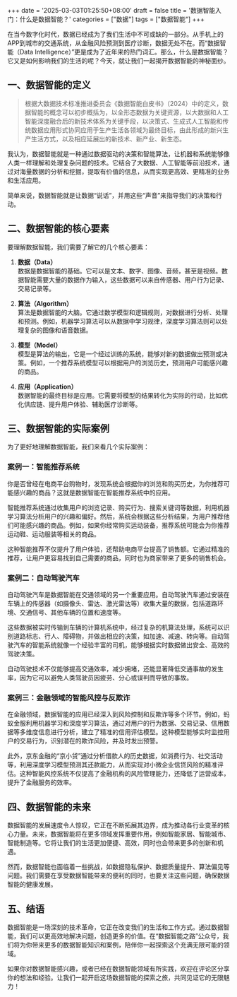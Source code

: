 +++
date = '2025-03-03T01:25:50+08:00'
draft = false
title = '数据智能入门：什么是数据智能？'
categories = ["数据"]
tags = ["数据智能"]
+++

在当今数字化时代，数据已经成为了我们生活中不可或缺的一部分。从手机上的APP到城市的交通系统，从金融风险预测到医疗诊断，数据无处不在。而“数据智能（Data Intelligence）”更是成为了近年来的热门词汇。那么，什么是数据智能？它又是如何影响我们的生活的呢？今天，就让我们一起揭开数据智能的神秘面纱。

## **一、数据智能的定义**

> 根据大数据技术标准推进委员会《数据智能白皮书》（2024）中的定义，数据智能的概念可以初步概括为，以全形态数据为关键资源，以大数据和人工智能深度融合后的新技术体系为关键手段，以决策式、生成式人工智能和传统数据应用形式协同应用于生产生活各领域为最终目标，由此形成的新兴生产生活方式，以及相应延展出的新技术、新产业、新生态。

我认为，数据智能就是一种通过数据驱动的决策和智能算法，让机器和系统能够像人类一样理解和处理复杂问题的技术。它结合了大数据、人工智能等前沿技术，通过对海量数据的分析和挖掘，提取有价值的信息，从而实现更高效、更精准的业务和生活应用。

简单来说，数据智能就是让数据“说话”，并用这些“声音”来指导我们的决策和行动。

## **二、数据智能的核心要素**

要理解数据智能，我们需要了解它的几个核心要素：

1. **数据（Data）**  
    数据是数据智能的基础。它可以是文本、数字、图像、音频，甚至是视频。数据智能需要大量的数据作为输入，这些数据可以来自传感器、用户行为记录、交易记录等。
    
2. **算法（Algorithm）**  
    算法是数据智能的大脑。它通过数学模型和逻辑规则，对数据进行分析、处理和预测。例如，机器学习算法可以从数据中学习规律，深度学习算法则可以处理复杂的图像和语音数据。
    
3. **模型（Model）**  
    模型是算法的输出，它是一个经过训练的系统，能够对新的数据做出预测或决策。例如，一个推荐系统模型可以根据用户的浏览历史，预测用户可能感兴趣的商品。
    
4. **应用（Application）**  
    数据智能的最终目标是应用。它需要将模型的结果转化为实际的行动，比如优化供应链、提升用户体验、辅助医疗诊断等。
    

## **三、数据智能的实际案例**

为了更好地理解数据智能，我们来看几个实际案例：

### **案例一：智能推荐系统**

你是否曾经在电商平台购物时，发现系统会根据你的浏览和购买历史，为你推荐可能感兴趣的商品？这就是数据智能在智能推荐系统中的应用。

智能推荐系统通过收集用户的浏览记录、购买行为、搜索关键词等数据，利用机器学习算法分析用户的兴趣和偏好。然后，系统会根据这些分析结果，为用户推荐他们可能感兴趣的商品。例如，如果你经常购买运动装备，推荐系统可能会为你推荐运动鞋、运动服装等相关的商品。

这种智能推荐不仅提升了用户体验，还帮助电商平台提高了销售额。它通过精准的推荐，让用户更容易找到自己需要的商品，同时也为商家带来了更多的销售机会。

### **案例二：自动驾驶汽车**

自动驾驶汽车是数据智能在交通领域的另一个重要应用。自动驾驶汽车通过安装在车辆上的传感器（如摄像头、雷达、激光雷达等）收集大量的数据，包括道路环境、交通信号、其他车辆的位置和速度等。

这些数据被实时传输到车辆的计算机系统中，经过复杂的机算法处理，系统可以识别道路标志、行人、障碍物，并做出相应的决策，如加速、减速、转向等。自动驾驶汽车的智能系统就像一个经验丰富的司机，能够根据实时数据做出安全、高效的驾驶决策。

自动驾驶技术不仅能够提高交通效率，减少拥堵，还能显著降低交通事故的发生率，因为它可以避免人类驾驶员因疲劳、分心或误判而导致的事故。

### **案例三：金融领域的智能风控与反欺诈**

在金融领域，数据智能的应用已经深入到风险控制和反欺诈等多个环节。例如，蚂蚁金服利用机器学习和深度学习算法，通过对用户的行为数据、交易记录、信用数据等多维度信息进行分析，建立了精准的信用评估模型。这种模型能够实时监控用户的交易行为，识别潜在的欺诈风险，并及时发出预警。

此外，京东金融的“京小贷”通过分析借款人的历史数据，如消费行为、社交活动等，利用深度学习模型预测其还款能力，从而实现对小微企业信贷风险的精准评估。这种智能风控系统不仅提高了金融机构的风险管理能力，还降低了运营成本，提升了金融服务的效率。

## **四、数据智能的未来**

数据智能的发展速度令人惊叹，它正在不断拓展其边界，成为推动各行业变革的核心力量。未来，数据智能将在更多领域发挥重要作用，例如智能家居、智能城市、智能制造等。它将让我们的生活更加便捷、高效，同时也会带来更多的创新和机遇。

然而，数据智能也面临着一些挑战，如数据隐私保护、数据质量提升、算法偏见等问题。我们需要在享受数据智能带来的便利的同时，也要关注这些问题，确保数据智能的健康发展。

## **五、结语**

数据智能是一场深刻的技术革命，它正在改变我们的生活和工作方式。通过数据智能，我们可以更高效地解决问题，创造更多的价值。在“数据智能之路”公众号，我们将为你带来更多的数据智能知识和案例，陪伴你一起探索这个充满无限可能的领域。

如果你对数据智能感兴趣，或者已经在数据智能领域有所实践，欢迎在评论区分享你的想法和经验。让我们一起开启这场数据智能的探索之旅，共同见证它的无限魅力！
